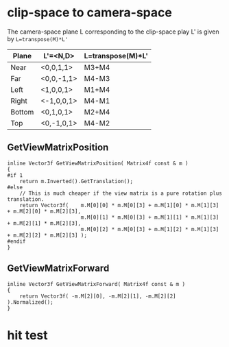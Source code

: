 # clip-space to camera-space
The camera-space plane L corresponding to the clip-space play L' is given by `L=transpose(M)*L'`

| Plane | L'=<N,D\> | L=transpose(M)*L'	|
|-------|-----------|-------------------|
| Near	| <0,0,1,1>	| M3+M4				|
| Far 	| <0,0,-1,1>| M4-M3				|
| Left	| <1,0,0,1>	| M1+M4 			|
| Right	| <-1,0,0,1>| M4-M1				|
| Bottom| <0,1,0,1>	| M2+M4 			|
| Top 	| <0,-1,0,1>| M4-M2				|

## GetViewMatrixPosition
```
inline Vector3f GetViewMatrixPosition( Matrix4f const & m )
{
#if 1
	return m.Inverted().GetTranslation();
#else
	// This is much cheaper if the view matrix is a pure rotation plus translation.
	return Vector3f(	m.M[0][0] * m.M[0][3] + m.M[1][0] * m.M[1][3] + m.M[2][0] * m.M[2][3],
						m.M[0][1] * m.M[0][3] + m.M[1][1] * m.M[1][3] + m.M[2][1] * m.M[2][3],
						m.M[0][2] * m.M[0][3] + m.M[1][2] * m.M[1][3] + m.M[2][2] * m.M[2][3] );
#endif
}
```

## GetViewMatrixForward
```
inline Vector3f GetViewMatrixForward( Matrix4f const & m )
{
	return Vector3f( -m.M[2][0], -m.M[2][1], -m.M[2][2] ).Normalized();
}
```

# hit test